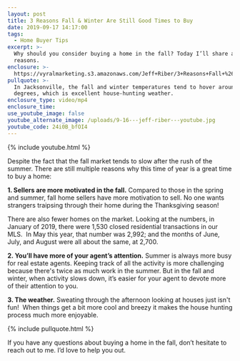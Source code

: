 ```yaml
---
layout: post
title: 3 Reasons Fall & Winter Are Still Good Times to Buy
date: 2019-09-17 14:17:00
tags:
  - Home Buyer Tips
excerpt: >-
  Why should you consider buying a home in the fall? Today I’ll share a few good
  reasons.
enclosure: >-
  https://vyralmarketing.s3.amazonaws.com/Jeff+Riber/3+Reasons+Fall+%26+Winter+Are+Still+Good+Times+to+Buy.mp4
pullquote: >-
  In Jacksonville, the fall and winter temperatures tend to hover around 72
  degrees, which is excellent house-hunting weather.
enclosure_type: video/mp4
enclosure_time:
use_youtube_image: false
youtube_alternate_image: /uploads/9-16---jeff-riber---youtube.jpg
youtube_code: 24i0B_bfOI4
---
```


{% include youtube.html %}

Despite the fact that the fall market tends to slow after the rush of the summer. There are still multiple reasons why this time of year is a great time to buy a home:

**1\. Sellers are more motivated in the fall.** Compared to those in the spring and summer, fall home sellers have more motivation to sell. No one wants strangers traipsing through their home during the Thanksgiving season\!

There are also fewer homes on the market. Looking at the numbers, in January of 2019, there were 1,530 closed residential transactions in our MLS. &nbsp;In May this year, that number was 2,992; and the months of June, July, and August were all about the same, at 2,700.

**2\. You’ll have more of your agent’s attention.** Summer is always more busy for real estate agents. Keeping track of all the activity is more challenging because there's twice as much work in the summer. But in the fall and winter, when activity slows down, it’s easier for your agent to devote more of their attention to you.

**3\. The weather.** Sweating through the afternoon looking at houses just isn't fun\! &nbsp;When things get a bit more cool and breezy it makes the house hunting process much more enjoyable.

{% include pullquote.html %}

If you have any questions about buying a home in the fall, don’t hesitate to reach out to me. I’d love to help you out.